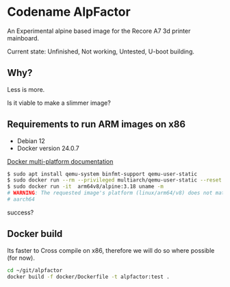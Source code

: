 # Codename AlpFactor

An Experimental alpine based image for the Recore A7 3d printer mainboard.

Current state: Unfinished, Not working, Untested, U-boot building.

## Why?

Less is more.

Is it viable to make a slimmer image?

## Requirements to run ARM images on x86

- Debian 12
- Docker version 24.0.7

[Docker multi-platform documentation](https://docs.docker.com/build/building/multi-platform/#qemu)

```bash
$ sudo apt install qemu-system binfmt-support qemu-user-static
$ sudo docker run --rm --privileged multiarch/qemu-user-static --reset -p yes
$ sudo docker run -it  arm64v8/alpine:3.18 uname -m
# WARNING: The requested image's platform (linux/arm64/v8) does not match the detected host platform (linux/amd64/v4) and no specific platform was requested
# aarch64
```

success?

## Docker build

Its faster to Cross compile on x86, therefore we will do so where possible (for now).

```bash
cd ~/git/alpfactor
docker build -f docker/Dockerfile -t alpfactor:test .
```
